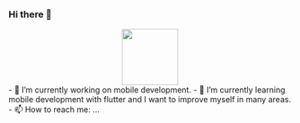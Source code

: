 ### Hi there 👋
<div id="header" align="center">
  <img src="" width="100"/>
</div>
- 🔭 I’m currently working on mobile development.
- 🌱 I’m currently learning mobile development with flutter and I want to improve myself in many areas.
- 📫 How to reach me: ...


<!--
**ozrbrko/ozrbrko** is a ✨ _special_ ✨ repository because its `README.md` (this file) appears on your GitHub profile.

Here are some ideas to get you started:

- 🔭 I’m currently working on ...
- 🌱 I’m currently learning ...
- 👯 I’m looking to collaborate on ...
- 🤔 I’m looking for help with ...
- 💬 Ask me about ...
- 📫 How to reach me: ...
- 😄 Pronouns: ...
- ⚡ Fun fact: ...
-->
